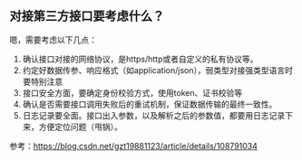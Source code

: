 ## 对接第三方接口要考虑什么？

嗯，需要考虑以下几点：

1. 确认接口对接的网络协议，是https/http或者自定义的私有协议等。
2. 约定好数据传参、响应格式（如application/json），弱类型对接强类型语言时要特别注意
3. 接口安全方面，要确定身份校验方式，使用token、证书校验等
4. 确认是否需要接口调用失败后的重试机制，保证数据传输的最终一致性。
5. 日志记录要全面。接口出入参数，以及解析之后的参数值，都要用日志记录下来，方便定位问题（甩锅）。



参考：https://blog.csdn.net/gzt19881123/article/details/108791034